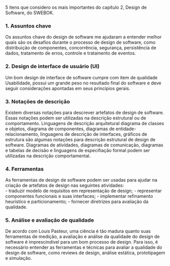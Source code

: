 5 itens que considero os mais importantes do capítulo 2, Design de Software, do SWEBOK.

### 1. Assuntos chave

Os assuntos chave do design de software me ajudaram a entender melhor quais são os desafios durante o processo de design de software, como distribuição de componentes, concorrência, segurança, persistência de dados, tratamento de erros, controle e tratamento de eventos. 


### 2. Design de interface de usuário (UI)

Um bom design de interface de software cumpre com item de qualidade Usabilidade, possui um grande peso no resultado final do software e deve seguir considerações apontadas em seus principios gerais.


### 3. Notações de descrição

Existem diversas notações para descrever artefatos de design de software. Essas notações podem ser utilizadas na descrição estrutural ou de comportamento. Linguagens de descrição arquitetural diagrama de classes e objetos, diagrama de componentes, diagramas de entidade-relacionamento, linguagens de descrição de interfaces, gráficos de estrutura são algumas notações para descrição estrutural de design de software. Diagramas de atividades, diagramas de comunicação, diagramas e tabelas de decisão e linguagens de especifiação formal podem ser utilizadas na descrição comportamental. 


### 4. Ferramentas

As ferramentas de design de software podem ser usadas para ajudar na criação de artefatos de design nas seguintes atividades:	
	- traduzir modelo de requisitos em representação de design;
	- representar componentes funcionais e suas interfaces;
	- implementar refinamento heurístico e particionamento;
	- fornecer diretrizes para avaliação da qualidade.  


### 5. Análise e avaliação de qualidade

De acordo com Louis Pasteur, uma ciência é tão madura quanto suas ferramentas de medição, a avaliação e análise da qualidade do design de software é imprescindivel para um bom processo de design. Para isso, é necessário entender as ferramentas e técnicas para avaliar a qualidade do design de software, como reviews de design, análise estática, prototipagem e simulação.
